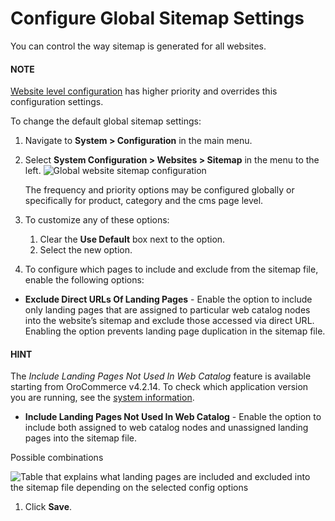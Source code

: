 <a id="sys-config-sysconfig-websites-sitemap"></a>

# Configure Global Sitemap Settings

You can control the way sitemap is generated for all websites.

#### NOTE
[Website level configuration](../../../websites/web-configuration/general-sys-config/websites/website-sitemap.md#sys-websites-sysconfig-websites-sitemap) has higher priority and overrides this configuration settings.

To change the default global sitemap settings:

1. Navigate to **System > Configuration** in the main menu.
2. Select **System Configuration > Websites > Sitemap** in the menu to the left.
   ![Global website sitemap configuration](user/img/system/config_system/sitemaps.png)

   The frequency and priority options may be configured globally or specifically for product, category and the cms page level.
3. To customize any of these options:
   1. Clear the **Use Default** box next to the option.
   2. Select the new option.
4. To configure which pages to include and exclude from the sitemap file, enable the following options:

* **Exclude Direct URLs Of Landing Pages** - Enable the option to include only landing pages that are assigned to particular web catalog nodes into the website’s sitemap and exclude those accessed via direct URL. Enabling the option prevents landing page duplication in the sitemap file.

#### HINT
The *Include Landing Pages Not Used In Web Catalog* feature is available starting from OroCommerce v4.2.14. To check which application version you are running, see the [system information](../../../system-information/index.md#system-information).

* **Include Landing Pages Not Used In Web Catalog** - Enable the option to include both assigned to web catalog nodes and unassigned landing pages into the sitemap file.

Possible combinations

![Table that explains what landing pages are included and excluded into the sitemap file depending on the selected config options](user/img/system/config_system/sitemap-config-options.png)
1. Click **Save**.

